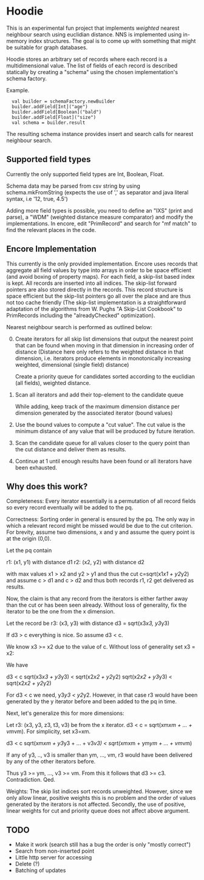Hoodie
======

This is an experimental fun project that implements *weighted* nearest neighbour search using euclidian distance.
NNS is implemented using in-memory index structures. The goal is to come up with something that might be suitable for
graph databases.

Hoodie stores an arbitrary set of records where each record is a multidimensional value. The list of fields
of each record is described statically by creating a "schema" using the chosen implementation's schema
factory.

Example.

      val builder = schemaFactory.newBuilder
      builder.addField[Int]("age")
      builder.addField[Boolean]("bald")
      builder.addField[Float]("size")
      val schema = builder.result

The resulting schema instance provides insert and search calls for nearest neighbour search.


Supported field types
---------------------

Currently the only supported field types are Int, Boolean, Float.

Schema data may be parsed from csv string by using schema.mkFromString (expects the use of ',' as separator and
 java literal syntax, i.e '12, true, 4.5')

Adding more field types is possible, you need to define an "IXS" (print and parse), a "WDM" (weighted distance
measure comparator) and modify the implementations.  In encore, edit "PrimRecord" and search for "mf match" to find the
relevant places in the code.


Encore Implementation
---------------------

This currently is the only provided implementation. Encore uses records that aggregate all field values
by type into arrays in order to be space efficient (and avoid boxing of property maps). For each field, a
skip-list based index is kept. All records are inserted into all indices. The skip-list forward pointers
are also stored directly in the records.  This record structure is space efficient but the skip-list
pointers go all over the place and are thus not too cache friendly (The skip-list implementation is a straightforward
adaptation of the algorithms from W. Pughs "A Skip-List Cookbook" to PrimRecords including the "alreadyChecked"
optimization).


Nearest neighbour search is performed as outlined below:

0. Create iterators for all skip list dimensions that output the nearest point that can be found when moving in
   that dimension in increasing order of distance (Distance here only refers to the weighted distance in that dimension,
   i.e. iterators produce elements in monotonically increasing weighted, dimensional (single field) distance)

   Create a priority queue for candidates sorted according to the euclidian (all fields), weighted distance.

1. Scan all iterators and add their top-element to the candidate queue

   While adding, keep track of the maximum dimension distance per dimension generated by the associated iterator
   (bound values)

2. Use the bound values to compute a "cut value". The cut value is the minimum distance of any value that will
   be produced by future iteration.

3. Scan the candidate queue for all values closer to the query point than the cut distance and deliver them as results.

4. Continue at 1 until enough results have been found or all iterators have been exhausted.


Why does this work?
-------------------

Completeness: Every iterator essentially is a permutation of all record fields so every record eventually will be added
to the pq.


Correctness: Sorting order in general is ensured by the pq. The only way in which a relevant record might be missed
would be due to the cut criterion. For brevity, assume two dimensions, x and y and assume the query point is at the
origin (0,0).

Let the pq contain

r1: (x1, y1) with distance d1
r2: (x2, y2) with distance d2

with max values x1 > x2 and y2 > y1 and thus the cut c=sqrt(x1*x1 + y2*y2) and assume c > d1 and c > d2 and thus both
 records r1, r2 get delivered as results.

Now, the claim is that any record from the iterators is either farther away than the cut or has been seen already.
Without loss of generality, fix the iterator to be the one from the x dimension.

Let the record be r3: (x3, y3) with distance d3 = sqrt(x3*x3, y3*y3)

If d3 > c everything is nice. So assume d3 < c.

We know x3 >= x2 due to the value of c. Without loss of generality set x3 = x2:

We have

d3 < c
sqrt(x3*x3 + y3*y3) < sqrt(x2*x2 + y2*y2)
sqrt(x2*x2 + y3*y3) < sqrt(x2*x2 + y2*y2)

For d3 < c we need, y3*y3 < y2*y2.  However, in that case r3 would have been generated by the y iterator before and
been added to the pq in time.

Next, let's generalize this for more dimensions:

Let r3: (x3, y3, z3, t3, v3) be from the x iterator. d3 < c = sqrt(xm*xm + ... + vm*vm). For simplicity, set
x3=xm.

d3 < c
sqrt(xm*xm + y3*y3 + ... + v3*v3) < sqrt(xm*xm + ym*ym + ... + vm*vm)

If any of y3, .., v3 is smaller than ym, ..., vm, r3 would have been delivered by any of the other iterators before.

Thus y3 >= ym, ..., v3 >= vm.  From this it follows that d3 >= c3. Contradiction. Qed.

Weights: The skip list indices sort records unweighted. However, since we only allow linear, positive weights this
 is no problem and the order of values generated by the iterators is not affected.  Secondly, the use of
 positive, linear weights for cut and priority queue does not affect above argument.




TODO
----

- Make it work (search still has a bug the order is only "mostly correct")
- Search from non-inserted point
- Little http server for accessing
- Delete (?)
- Batching of updates























